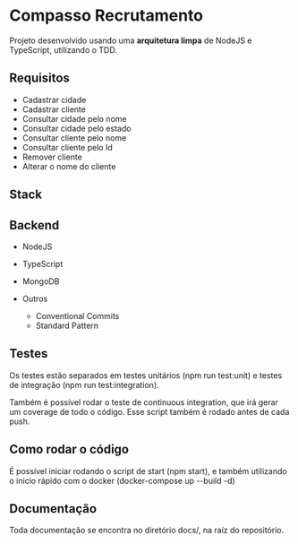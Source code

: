 # Compasso Recrutamento

Projeto desenvolvido usando uma **arquitetura limpa** de NodeJS e TypeScript, utilizando o TDD.

## Requisitos

- Cadastrar cidade
- Cadastrar cliente
- Consultar cidade pelo nome
- Consultar cidade pelo estado
- Consultar cliente pelo nome
- Consultar cliente pelo Id
- Remover cliente
- Alterar o nome do cliente


## Stack

**Backend**
---

- NodeJS
- TypeScript
- MongoDB

- Outros
  - Conventional Commits
  - Standard Pattern

**Testes**
---
Os testes estão separados em testes unitários (npm run test:unit) e testes de integração (npm run test:integration).

Também é possível rodar o teste de continuous integration, que irá gerar um coverage de todo o código. Esse script também é rodado antes de cada push.

**Como rodar o código**
---
É possível iniciar rodando o script de start (npm start), e também utilizando o inicio rápido com o docker (docker-compose up --build -d)

**Documentação**
---
Toda documentação se encontra no diretório docs/, na raíz do repositório.
